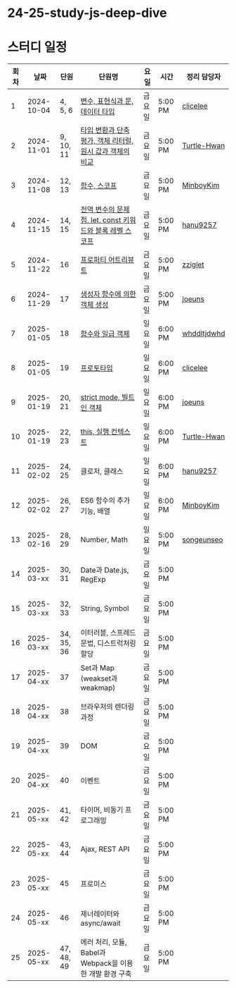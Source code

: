 # 24-25-study-js-deep-dive

# 스터디 일정

| 회차  | 날짜         | 단원         | 단원명                                     | 요일    | 시간      | 정리 담당자                                        |
| --- | ---------- | ---------- | --------------------------------------- | ----- | ------- | --------------------------------------------- |
| 1   | 2024-10-04 | 4, 5, 6    | [변수, 표현식과 문, 데이터 타입](https://github.com/gdsc-konkuk/24-25-study-js-deep-dive/pull/1)                      | 금요일   | 5:00 PM | [clicelee](https://github.com/clicelee)       |
| 2   | 2024-11-01 | 9, 10, 11  | [타입 변환과 단축 평가, 객체 리터럴, 원시 값과 객체의 비교](https://github.com/gdsc-konkuk/24-25-study-js-deep-dive/pull/2)      | 금요일   | 5:00 PM | [Turtle-Hwan](https://github.com/Turtle-Hwan) |
| 3   | 2024-11-08 | 12, 13     | [함수, 스코프](https://github.com/gdsc-konkuk/24-25-study-js-deep-dive/pull/3)                                 | 금요일   | 5:00 PM | [MinboyKim](https://github.com/MinboyKim)     |
| 4   | 2024-11-15 | 14, 15     | [전역 변수의 문제점, let, const 키워드와 블록 레벨 스코프](https://github.com/gdsc-konkuk/24-25-study-js-deep-dive/pull/6)   | 금요일   | 5:00 PM | [hanu9257](https://github.com/hanu9257)       |
| 5   | 2024-11-22 | 16         | [프로퍼티 어트리뷰트](https://github.com/gdsc-konkuk/24-25-study-js-deep-dive/pull/8)                            | 금요일   | 5:00 PM | [zziglet](https://github.com/zziglet)         |
| 6   | 2024-11-29 | 17         | [생성자 함수에 의한 객체 생성](https://github.com/gdsc-konkuk/24-25-study-js-deep-dive/pull/9)                      | 금요일   | 5:00 PM | [joeuns](https://github.com/joeuns)             |
| 7   | 2025-01-05 | 18         | [함수와 일급 객체](https://github.com/gdsc-konkuk/24-25-study-js-deep-dive/pull/12)                               | 일요일 | 6:00 PM   | [whddltjdwhd](https://github.com/whddltjdwhd) |
| 8   | 2025-01-05 | 19         | [프로토타입](https://github.com/gdsc-konkuk/24-25-study-js-deep-dive/pull/13)                                   |  일요일  | 6:00 PM | [clicelee](https://github.com/clicelee)  |
| 9   | 2025-01-19 | 20, 21     | [strict mode, 빌트인 객체](https://github.com/gdsc-konkuk/24-25-study-js-deep-dive/pull/15)                    | 일요일   | 6:00 PM | [joeuns](https://github.com/joeuns)             |
| 10  | 2025-01-19 | 22, 23     | [this, 실행 컨텍스트](https://github.com/gdsc-konkuk/24-25-study-js-deep-dive/pull/16)                           | 일요일   | 6:00 PM | [Turtle-Hwan](https://github.com/Turtle-Hwan)       |
| 11  | 2025-02-02 | 24, 25     | 클로저, 클래스                                | 일요일   | 6:00 PM | [hanu9257](https://github.com/hanu9257)       |
| 12  | 2025-02-02 | 26, 27       | ES6 함수의 추가 기능, 배열                           | 일요일   | 6:00 PM |    [MinboyKim](https://github.com/MinboyKim)  |
| 13  | 2025-02-16 | 28, 29         |    Number, Math                                  | 일요일   | 5:00 PM |  [songeunseo](https://github.com/songeunseo)|
| 14  | 2025-03-xx | 30, 31         | Date과 Date.js, RegExp                                     | 금요일   | 5:00 PM |                                               |
| 15  | 2025-03-xx | 32, 33     | String, Symbol                          | 금요일   | 5:00 PM |                                               |
| 16  | 2025-03-xx | 34, 35, 36 | 이터러블, 스프레드 문법, 디스트럭처링 할당                | 금요일   | 5:00 PM |                                               |
| 17  | 2025-04-xx | 37         | Set과 Map (weakset과 weakmap)                             | 금요일   | 5:00 PM |                                               |
| 18  | 2025-04-xx | 38         | 브라우저의 렌더링 과정                            | 금요일   | 5:00 PM |                                               |
| 19  | 2025-04-xx | 39         | DOM                                     | 금요일   | 5:00 PM |                                               |
| 20  | 2025-04-xx | 40         | 이벤트                                     | 금요일   | 5:00 PM |                                               |
| 21  | 2025-05-xx | 41, 42     | 타이머, 비동기 프로그래밍                          | 금요일   | 5:00 PM |                                               |
| 22  | 2025-05-xx | 43, 44     | Ajax, REST API                          | 금요일   | 5:00 PM |                                               |
| 23  | 2025-05-xx | 45         | 프로미스                                    | 금요일   | 5:00 PM |                                               |
| 24  | 2025-05-xx | 46         | 제너레이터와 async/await                      | 금요일   | 5:00 PM |                                               |
| 25  | 2025-05-xx | 47, 48, 49 | 에러 처리, 모듈, Babel과 Webpack을 이용한 개발 환경 구축 | 금요일   | 5:00 PM |                                               |

